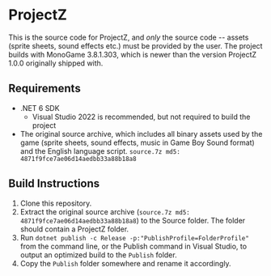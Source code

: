 # ProjectZ

This is the source code for ProjectZ, and *only* the source code -- assets (sprite sheets, sound effects etc.) must be provided by the user. The project builds with MonoGame 3.8.1.303, which is newer than the version ProjectZ 1.0.0 originally shipped with.

## Requirements

* .NET 6 SDK
	* Visual Studio 2022 is recommended, but not required to build the project
* The original source archive, which includes all binary assets used by the game (sprite sheets, sound effects, music in Game Boy Sound format) and the English language script. `source.7z md5: 4871f9fce7ae06d14aedbb33a88b18a8`

## Build Instructions

1. Clone this repository.
1. Extract the original source archive (`source.7z md5: 4871f9fce7ae06d14aedbb33a88b18a8`) to the Source folder. The folder should contain a ProjectZ folder.
1. Run `dotnet publish -c Release -p:"PublishProfile=FolderProfile"` from the command line, or the Publish command in Visual Studio, to output an optimized build to the `Publish` folder.
1. Copy the `Publish` folder somewhere and rename it accordingly.

